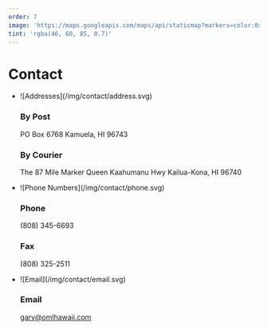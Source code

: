 ```yaml
---
order: 7
image: 'https://maps.googleapis.com/maps/api/staticmap?markers=color:0x2E3C55|19.809012,-155.991370&size=640x640&zoom=14'
tint: 'rgba(46, 60, 85, 0.7)'
---
```


# Contact

* <span class='contact-header'>
    ![Addresses](/img/contact/address.svg)
  </span>

  ### By Post
  PO Box 6768
  Kamuela, HI 96743

  ### By Courier
  The 87 Mile Marker
  Queen Kaahumanu Hwy
  Kailua-Kona, HI 96740

* <span class='contact-header'>
    ![Phone Numbers](/img/contact/phone.svg)
  </span>

  ### Phone
  (808) 345-6693

  ### Fax
  (808) 325-2511

* <span class='contact-header'>
    ![Email](/img/contact/email.svg)
  </span>

  ### Email
  [gary@omlhawaii.com](mailto:gary@omlhawaii.com)

